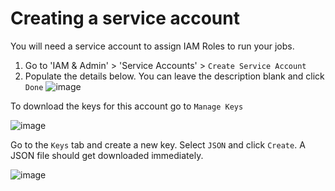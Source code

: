 # Creating a service account

You will need a service account to assign IAM Roles to run your jobs.

1. Go to 'IAM & Admin' > 'Service Accounts' > `Create Service Account`
2. Populate the details below. You can leave the description blank and click `Done`
![image](https://user-images.githubusercontent.com/50084105/234109582-8c986ef1-1dfa-49ec-ad7d-f8aa124b3007.png)

To download the keys for this account go to `Manage Keys`

![image](https://user-images.githubusercontent.com/50084105/234120477-c5c9d01c-4912-4f23-a5f1-197eda84e912.png)

Go to the `Keys` tab and create a new key. Select `JSON` and click `Create`. A JSON file should get downloaded immediately.

![image](https://user-images.githubusercontent.com/50084105/234120781-f8388abc-7597-4393-a932-171f93580564.png)


